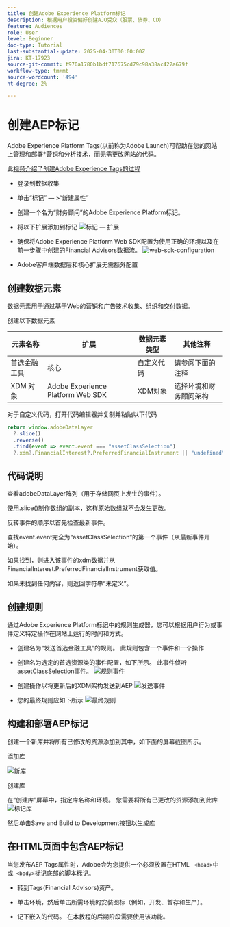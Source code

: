 ```yaml
---
title: 创建Adobe Experience Platform标记
description: 根据用户投资偏好创建AJO受众（股票、债券、CD）
feature: Audiences
role: User
level: Beginner
doc-type: Tutorial
last-substantial-update: 2025-04-30T00:00:00Z
jira: KT-17923
source-git-commit: f970a1780b1bdf717675cd79c98a38ac422a679f
workflow-type: tm+mt
source-wordcount: '494'
ht-degree: 2%

---
```



# 创建AEP标记

Adobe Experience Platform Tags(以前称为Adobe Launch)可帮助在您的网站上管理和部署*营销和分析技术，而无需更改网站的代码。

此[视频介绍了创建Adobe Experience Tags的过程](https://experienceleague.adobe.com/zh-hans/playlists/experience-platform-get-started-with-tags)

* 登录到数据收集
* 单击“标记” — >“新建属性”
* 创建一个名为“财务顾问”的Adobe Experience Platform标记。

* 将以下扩展添加到标记
  ![标记 — 扩展](assets/tags-extensions.png)

* 确保将Adobe Experience Platform Web SDK配置为使用正确的环境以及在前一步骤中创建的Financial Advisors数据流。
  ![web-sdk-configuration](assets/web-sdk-configuration.png)

* Adobe客户端数据层和核心扩展无需额外配置

## 创建数据元素

数据元素用于通过基于Web的营销和广告技术收集、组织和交付数据。

创建以下数据元素

| 元素名称 | 扩展 | 数据元素类型 | 其他注释 |
|------------------------------|-----------------------------------|-------------------|------------------------------------------------------------------------------------------------------------------------------------------------------------------|
| 首选金融工具 | 核心 | 自定义代码 | 请参阅下面的注释 |
| XDM 对象 | Adobe Experience Platform Web SDK | XDM对象 | 选择环境和财务顾问架构 |


对于自定义代码，打开代码编辑器并复制并粘贴以下代码

```javascript
return window.adobeDataLayer
  ?.slice()
  .reverse()
  .find(event => event.event === "assetClassSelection")
  ?.xdm?.FinancialInterest?.PreferredFinancialInstrument || "undefined";
```

## 代码说明

查看adobeDataLayer阵列（用于存储网页上发生的事件）。

使用.slice()制作数组的副本，这样原始数组就不会发生更改。

反转事件的顺序以首先检查最新事件。

查找event.event完全为“assetClassSelection”的第一个事件（从最新事件开始）。

如果找到，则进入该事件的xdm数据并从FinancialInterest.PreferredFinancialInstrument获取值。

如果未找到任何内容，则返回字符串“未定义”。



## 创建规则

通过Adobe Experience Platform标记中的规则生成器，您可以根据用户行为或事件定义特定操作在网站上运行的时间和方式。

* 创建名为“发送首选金融工具”的规则。 此规则包含一个事件和一个操作


* 创建名为选定的首选资源类的事件配置，如下所示。 此事件侦听assetClassSelection事件。
  ![规则事件](assets/rule-event.png)


* 创建操作以将更新后的XDM架构发送到AEP
  ![发送事件](assets/rule-send-event.png)

* 您的最终规则应如下所示
  ![最终规则](assets/final-rule.png)

## 构建和部署AEP标记


创建一个新库并将所有已修改的资源添加到其中，如下面的屏幕截图所示。

添加库

![新库](assets/tag-add-library.png)

创建库

在“创建库”屏幕中，指定库名称和环境。
您需要将所有已更改的资源添加到此库
![标记库](assets/tag-build-library.png)

然后单击Save and Build to Development按钮以生成库

## 在HTML页面中包含AEP标记

当您发布AEP Tags属性时，Adobe会为您提供一个必须放置在HTML ``` <head>```中或``` <body>```标记底部的脚本标记。

* 转到Tags(Financial Advisors)资产。

* 单击环境，然后单击所需环境的安装图标（例如，开发、暂存和生产）。

* 记下嵌入的代码。 在本教程的后期阶段需要使用该功能。

